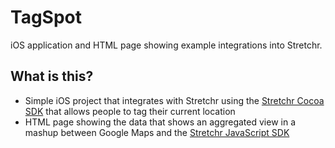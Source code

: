 # TagSpot

iOS application and HTML page showing example integrations into Stretchr.

## What is this?

  * Simple iOS project that integrates with Stretchr using the [Stretchr Cocoa SDK](https://github.com/stretchr/sdk-cocoa) that allows people to tag their current location
  * HTML page showing the data that shows an aggregated view in a mashup between Google Maps and the [Stretchr JavaScript SDK](https://github.com/stretchr/sdk-js)
